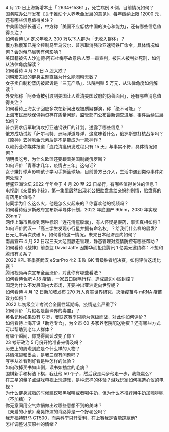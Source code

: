 4 月 20 日上海新增本土「 2634+15861 」，死亡病例 8 例，目前情况如何？  
国务院办公厅发布《关于推动个人养老金发展的意见》，每年缴纳上限 12000 元，还有哪些信息值得关注？  
中美国防部长通话，中方称「美国不应低估中国的决心和能力」，还有哪些信息值得关注？  
如何看待 LV 定义年收入 300 万以下人群为「无收入群体」？  
俄方称俄军已完全控制马里乌波尔，普京取消强攻亚速钢铁厂命令，具体情况如何？会对俄乌局势有何影响？  
美国籍被告人沙迪德·阿布杜梅亭故意杀人案一审宣判，被告人被判处死刑，如何从法律角度解读？  
如何看待 4 月 21 日 A 股大跌？  
刘畊宏夫妇的健身主题直播为什么能圈粉无数？  
女子卖自制粉蒸肉被起诉是「三无产品」，法院判赔 5 万元，从法律角度如何解读？  
外交部称「阿桑奇被引渡到美国让人看清美国政府的伪善面目」，还有哪些消息值得关注？  
如何看待上海女子回应多次在新闻出现被质疑群演，称「绝不可能」？  
上海市民反映保供物资存在质量问题，监管部门公布最新调查进展，事件后续进展如何？  
普京要求俄军取消攻打亚速钢铁厂的计划，透露了哪些信息？  
俄方成功试射「萨尔马特」洲际弹道导弹，这意味着什么，俄罗斯想打核战争吗？  
《原神》去掉氪金元素后是不是能成为一款神作？  
以岭药业称媒体报道「连花清瘟研发过程只有 15 天」与事实不符，具体情况如何？  
明明很吃亏，为什么欧盟还要跟着美国制裁俄罗斯？  
如何评价「青春才几年，疫情占三年」这句话?  
女子嫌打球声影响孩子学习手撕篮球场，目前警方已介入，生活中遇到类似事件如何处理？  
博鳌亚洲论坛 2022 年年会于 4 月 20 至 22 日举行，有哪些值得关注的信息？  
电视剧《亲爱的小孩》，第一集里居然出现老公把胎盘拿给亲妈的剧情，胎盘真的有药用价值吗？  
何同学为什么这么火，他是怎么火起来的？你喜欢他的视频吗？  
如何看待俄罗斯政府宣布新半导体计划，2022 年底国产 90nm，2030 年实现 28nm？  
网传上海市民收到两种标识「连花清瘟胶囊」，有人怀疑是假药，事实真相如何？  
如何评价武汉一「高三学生发现小行星并拥有命名权」？给我们什么样的启发?  
日元汇率再次跌破 5，如何看待这一情况，未来日本经济走向如何？  
南昌宣布 4 月 22 日起三天大范围静态管理，静态管理对疫情防控有哪些帮助？  
如何看待《战神》前总监 David Jaffe 因排华而拒绝腾讯 1 亿美元邀约称：不想和腾讯有关系？  
2022 KPL 春季赛武汉 eStarPro 4:2 击败 GK 晋级胜者组决赛，如何评价这场比赛？  
腾讯视频再次宣布全面涨价，对此你有哪些看法？  
如何看待合肥 4.18 疫情，一家五口隐瞒行程，造成周边小区封控？  
国足为什么不发展国内大市场，非要冲出亚洲走向世界呢？  
如何看待 4 月 12 日新加坡发布 270 万人真实世界研究，灭活疫苗与 mRNA 疫苗效力如何？  
2022 年初级会计考试会全国性延期吗，疫情这么严重了?  
如何评价「片假名是翻译界的毒瘤」？  
英名记称如果没有 C 罗，曼联这赛季只能为保级而战，对此你如何评价？  
如何看待上海开设「助老专仓」，为全市 60 多家养老院配送物资？还有哪些方式可以帮助到老年人群体？  
有哪个瞬间，你觉得阅读改变了你？  
23 考研政治 5 月份开始准备来得及吗？  
历史上的周瑜到底是个什么样的人物？  
共情浣碧和墨兰，是我三观有问题吗？  
写字从难看到好看是种怎样的体验？  
如何改掉买书如山倒，读书如抽丝的毛病？  
围棋新手和柯洁下棋，我让他 50 个子，然后我走两步他走一步，我能赢么?  
在三星的量子点游戏电视上玩游戏，是种怎样的体验？游戏玩家如何挑选心仪的电视？  
为什么健身减脂的时候建议喝黑咖啡或者喝牛奶，但为什么不推荐用牛奶加咖啡呢（不加糖）？  
你无意间用空气炸锅做出过哪些意想不到的美味？  
《亲爱的小孩》秦昊饰演的肖路算是一个好老公吗？  
我开福特野马 GT500，而莱科宁只开夏利，在上赛我是否能跑赢他?  
怎样调整讨厌原神的情绪？  

